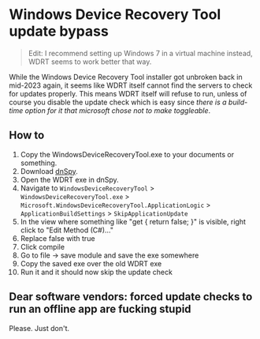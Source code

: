 # Windows Device Recovery Tool update bypass

> Edit: I recommend setting up Windows 7 in a virtual machine instead, WDRT seems to work better that way.

While the Windows Device Recovery Tool installer got unbroken back in mid-2023 again, it seems like WDRT itself cannot find the servers to check for updates properly. This means WDRT itself will refuse to run, unless of course you disable the update check which is easy since *there is a build-time option for it that microsoft chose not to make toggleable*.

## How to

1. Copy the WindowsDeviceRecoveryTool.exe to your documents or something.
2. Download [dnSpy](https://github.com/dnSpyEx/dnSpy).
3. Open the WDRT exe in dnSpy.
4. Navigate to `WindowsDeviceRecoveryTool` > `WindowsDeviceRecoveryTool.exe` > `Microsoft.WindowsDeviceRecoveryTool.ApplicationLogic` > `ApplicationBuildSettings` > `SkipApplicationUpdate`
5. In the view where something like "get { return false; }" is visible, right click to "Edit Method (C#)..."
6. Replace false with true
7. Click compile
8. Go to file -> save module and save the exe somewhere
9. Copy the saved exe over the old WDRT exe
10. Run it and it should now skip the update check

## Dear software vendors: forced update checks to run an offline app are fucking stupid

Please. Just don't.
